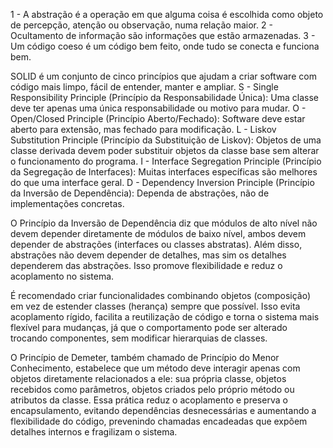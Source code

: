 1 - A abstração é a operação em que alguma coisa é escolhida como objeto de percepção, atenção ou observação, numa relação maior. 
2 - Ocultamento de informação são informações que estão armazenadas.
3 - Um código coeso é um código bem feito, onde tudo se conecta e funciona bem.

SOLID é um conjunto de cinco princípios que ajudam a criar software com código mais limpo, fácil de entender, manter e ampliar.
S - Single Responsibility Principle (Princípio da Responsabilidade Única): Uma classe deve ter apenas uma única responsabilidade ou motivo para mudar.
O - Open/Closed Principle (Princípio Aberto/Fechado): Software deve estar aberto para extensão, mas fechado para modificação.
L - Liskov Substitution Principle (Princípio da Substituição de Liskov): Objetos de uma classe derivada devem poder substituir objetos da classe base sem alterar o funcionamento do programa.
I - Interface Segregation Principle (Princípio da Segregação de Interfaces): Muitas interfaces específicas são melhores do que uma interface geral.
D - Dependency Inversion Principle (Princípio da Inversão de Dependência): Dependa de abstrações, não de implementações concretas.

O Princípio da Inversão de Dependência diz que módulos de alto nível não devem depender diretamente de módulos de baixo nível, ambos devem depender de abstrações (interfaces ou classes abstratas). Além disso, abstrações não devem depender de detalhes, mas sim os detalhes dependerem das abstrações. Isso promove flexibilidade e reduz o acoplamento no sistema.

É recomendado criar funcionalidades combinando objetos (composição) em vez de estender classes (herança) sempre que possível. Isso evita acoplamento rígido, facilita a reutilização de código e torna o sistema mais flexível para mudanças, já que o comportamento pode ser alterado trocando componentes, sem modificar hierarquias de classes.

O Princípio de Demeter, também chamado de Princípio do Menor Conhecimento, estabelece que um método deve interagir apenas com objetos diretamente relacionados a ele: sua própria classe, objetos recebidos como parâmetros, objetos criados pelo próprio método ou atributos da classe. Essa prática reduz o acoplamento e preserva o encapsulamento, evitando dependências desnecessárias e aumentando a flexibilidade do código, prevenindo chamadas encadeadas que expõem detalhes internos e fragilizam o sistema.
